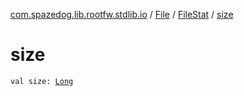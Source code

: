 [com.spazedog.lib.rootfw.stdlib.io](../../index.md) / [File](../index.md) / [FileStat](index.md) / [size](.)

# size

`val size: `[`Long`](https://kotlinlang.org/api/latest/jvm/stdlib/kotlin/-long/index.html)